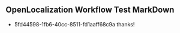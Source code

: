 ## OpenLocalization Workflow Test MarkDown
* 5fd44598-1fb6-40cc-8511-fd1aaff68c9a thanks!

<!--HONumber=Aug16_HO1-->


